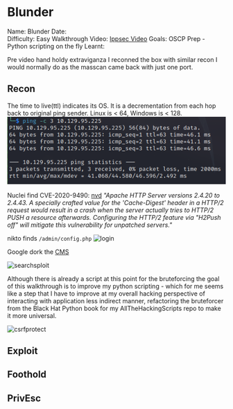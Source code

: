 # Blunder 
Name: Blunder
Date:  
Difficulty:  Easy
Walkthrough Video:  [Ippsec Video]()
Goals:  OSCP Prep - Python scripting on the fly
Learnt: 

Pre video hand holdy extraviganza I reconned the box with similar recon I would normally do as the masscan came back with just one port.

## Recon

The time to live(ttl) indicates its OS. It is a decrementation from each hop back to original ping sender. Linux is < 64, Windows is < 128.
![ping](Screenshots/ping.png)

Nuclei find CVE-2020-9490:
[nvd](https://nvd.nist.gov/vuln/detail/CVE-2020-9490)
*"Apache HTTP Server versions 2.4.20 to 2.4.43. A specially crafted value for the 'Cache-Digest' header in a HTTP/2 request would result in a crash when the server actually tries to HTTP/2 PUSH a resource afterwards. Configuring the HTTP/2 feature via "H2Push off" will mitigate this vulnerability for unpatched servers."*

nikto finds `/admin/config.php` 
![login](blundit-admin-login.png)

Google dork the [CMS](https://github.com/Bludit)

![searchsploit](searchsploit.png)

Although there is already a script at this point for the bruteforcing the goal of this walkthrough is to improve my python scripting - which for me seems like a step that I have to improve at my overall hacking perspective of interacting with application less indirect manner, refactoring the bruteforcer from the Black Hat Python book for my AllTheHackingScripts repo to make it more universal. 

![csrfprotect](csrftoken.png)

## Exploit

## Foothold

## PrivEsc

      
